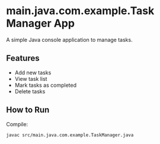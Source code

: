 # main.java.com.example.Task Manager App

A simple Java console application to manage tasks.

## Features
- Add new tasks
- View task list
- Mark tasks as completed
- Delete tasks

## How to Run
Compile:
```bash
javac src/main.java.com.example.TaskManager.java
